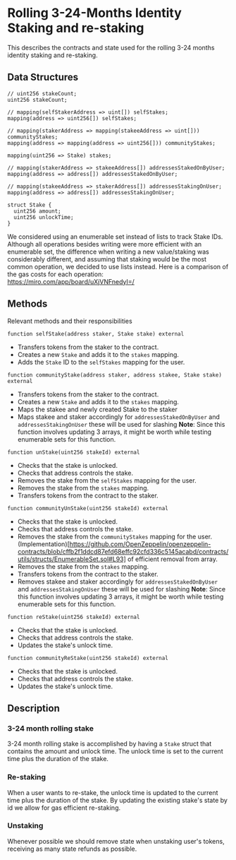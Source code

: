 # Rolling 3-24-Months Identity Staking and re-staking

This describes the contracts and state used for the rolling 3-24 months identity staking and re-staking.

## Data Structures

```solidity
// uint256 stakeCount;
uint256 stakeCount;

// mapping(selfStakerAddress => uint[]) selfStakes;
mapping(address => uint256[]) selfStakes;

// mapping(stakerAddress => mapping(stakeeAddress => uint[])) communityStakes;
mapping(address => mapping(address => uint256[])) communityStakes;

mapping(uint256 => Stake) stakes;

// mapping(stakerAddress => stakeeAddress[]) addressesStakedOnByUser;
mapping(address => address[]) addressesStakedOnByUser;

// mapping(stakeeAddress => stakerAddress[]) addressesStakingOnUser;
mapping(address => address[]) addressesStakingOnUser;

struct Stake {
  uint256 amount;
  uint256 unlockTime;
}
```

We considered using an enumerable set instead of lists to track Stake IDs. Although all operations besides writing were more efficient with an enumerable set, the difference when writing a new value/staking was considerably different, and assuming that staking would be the most common operation, we decided to use lists instead. Here is a comparison of the gas costs for each operation: https://miro.com/app/board/uXjVNFnedyI=/

## Methods

Relevant methods and their responsibilities

```solidity
function selfStake(address staker, Stake stake) external
```

- Transfers tokens from the staker to the contract.
- Creates a new `Stake` and adds it to the `stakes` mapping.
- Adds the `Stake` ID to the `selfStakes` mapping for the user.

```solidity
function communityStake(address staker, address stakee, Stake stake) external
```

- Transfers tokens from the staker to the contract.
- Creates a new `Stake` and adds it to the `stakes` mapping.
- Maps the stakee and newly created Stake to the staker
- Maps stakee and staker accordingly for `addressesStakedOnByUser` and `addressesStakingOnUser` these will be used for slashing
  **Note**: Since this function involves updating 3 arrays, it might be worth while testing enumerable sets for this function.

```solidity
function unStake(uint256 stakeId) external
```

- Checks that the stake is unlocked.
- Checks that address controls the stake.
- Removes the stake from the `selfStakes` mapping for the user.
- Removes the stake from the `stakes` mapping.
- Transfers tokens from the contract to the staker.

```solidity
function communityUnStake(uint256 stakeId) external
```

- Checks that the stake is unlocked.
- Checks that address controls the stake.
- Removes the stake from the `communityStakes` mapping for the user. (Implementation)[https://github.com/OpenZeppelin/openzeppelin-contracts/blob/cffb2f1ddcd87efd68effc92cfd336c5145acabd/contracts/utils/structs/EnumerableSet.sol#L93] of efficient removal from array.
- Removes the stake from the `stakes` mapping.
- Transfers tokens from the contract to the staker.
- Removes stakee and staker accordingly for `addressesStakedOnByUser` and `addressesStakingOnUser` these will be used for slashing
  **Note**: Since this function involves updating 3 arrays, it might be worth while testing enumerable sets for this function.

```solidity
function reStake(uint256 stakeId) external
```

- Checks that the stake is unlocked.
- Checks that address controls the stake.
- Updates the stake's unlock time.

```solidity
function communityReStake(uint256 stakeId) external
```

- Checks that the stake is unlocked.
- Checks that address controls the stake.
- Updates the stake's unlock time.

## Description

### 3-24 month rolling stake

3-24 month rolling stake is accomplished by having a `Stake` struct that contains the amount and unlock time. The unlock time is set to the current time plus the duration of the stake.

### Re-staking

When a user wants to re-stake, the unlock time is updated to the current time plus the duration of the stake. By updating the existing stake's state by id we allow for gas efficient re-staking.

### Unstaking

Whenever possible we should remove state when unstaking user's tokens, receiving as many state refunds as possible.
